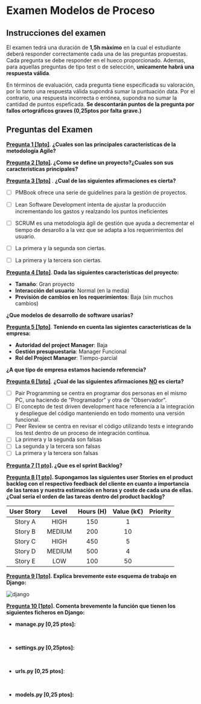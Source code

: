 # Examen Modelos de Proceso

## Instrucciones del examen

El examen tedrá una duración de **1,5h màximo** en la cual el estudiante deberá responder correctamente cada una de las preguntas propuestas. Cada pregunta se debe responder en el hueco proporcionado. Ademas, para aquellas preguntas de tipo test o de selección, **unicamente habrá una respuesta válida**. 

En términos de evaluación, cada pregunta tiene especificada su valoración, por lo tanto una respuesta válida supondrá sumar la puntuación data. Por el contrario, una respuesta incorrecta o errónea, supondra no sumar la cantidad de puntos espeficada. **Se descontarán puntos de la pregunta por fallos ortográficos graves (0,25ptos por falta grave.)**

## Preguntas del Examen

**<u>Pregunta 1 [1pto]</u>**. **¿Cuales son las principales características de la metodología Agile?**











**<u>Pregunta 2 [1pto]</u>. ¿Como se define un proyecto?¿Cuales son sus caracteristicas principales?**











**<u>Pregunta 3 [1pto]</u>** . **¿Cual de las siguientes afirmaciones es cierta?**

- [ ] PMBook ofrece una serie de guidelines para la gestión de proyectos.
- [ ] Lean Software Development intenta de ajustar la producción incrementando los gastos y realzando los puntos ineficientes
- [ ] SCRUM es una metodología ágil de gestión que ayuda a decrementar el tiempo de desarollo a la vez que se adapta a los requerimientos del usuario.
- [ ] La primera y la segunda son ciertas.
- [ ] La primera y la tercera son ciertas.



**<u>Pregunta 4 [1pto]</u>**. **Dada las siguientes caracteristicas del proyecto:** 

- **Tamaño**: Gran proyecto
- **Interacción del usuario**: Normal (en la media)
- **Previsión de cambios en los requerimientos**: Baja (sin muchos cambios)

**¿Que modelos de desarrollo de software usarías?**









**<u>Pregunta 5 [1pto]</u>**. **Teniendo en cuenta las sigientes caracteristicas de la empresa:** 

- **Autoridad del project Manager**: Baja
- **Gestión presupuestaria**: Manager Funcional
- **Rol del Project Manager**: Tiempo-parcial

**¿A que tipo de empresa estamos haciendo referencia?**









**<u>Pregunta 6 [1pto]</u>**. **¿Cual de las siguientes afirmaciones <u>NO</u> es cierta?** 

- [ ] Pair Programming se centra en programar dos personas en el mismo PC, una haciendo de "Programador" y otra de "Observador".
- [ ] El concepto de test driven development hace referencia a la integración y despliegue del código manteniendo en todo momento una versión funcional.
- [ ] Peer Review se centra en revisar el código utilizando tests e integrando los test dentro de un proceso de integración contínua.
- [ ] La primera y la segunda son falsas
- [ ] La segunda y la tercera son falsas
- [ ] La primera y la tercera son falsas

**<u>Pregunta 7 [1 pto]</u>.  ¿Que es el sprint Backlog?**









**<u>Pregunta 8 [1 pto]</u>. Supongamos las siguientes user Stories en el product backlog con el respectivo feedback del cliente en cuanto a importancia de las tareas y nuestra estimación en horas y coste de cada una de ellas. ¿Cual sería el orden de las tareas dentro del product backlog?**

| User Story | Level  | Hours (H) | Value (k€) | Priority |
| :--------: | :----: | :-------: | :--------: | :------: |
|  Story A   |  HIGH  |    150    |     1      |          |
|  Story B   | MEDIUM |    200    |     10     |          |
|  Story C   |  HIGH  |    450    |     5      |          |
|  Story D   | MEDIUM |    500    |     4      |          |
|  Story E   |  LOW   |    100    |     50     |          |

 **<u>Pregunta 9 [1pto]</u>. Explica brevemente este esquema de trabajo en Django:**

![django](/Users/aitor/Downloads/Gitlab/ProcessModelTheory/examen-final/img/django.png)













**<u>Pregunta 10 [1pto]</u>. Comenta brevemente la función que tienen los siguientes ficheros en Django:**

- **manage.py [0,25 ptos]:** 

  ​

- **settings.py [0,25ptos]:**

  ​

- **urls.py [0,25 ptos]**:

  ​

- **models.py [0,25 ptos]:**

  ​